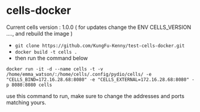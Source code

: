 # cells-docker

Current cells version : 1.0.0 ( for updates change the ENV CELLS_VERSION ...., and rebuild the image )

* `git clone https://github.com/KungFu-Kenny/test-cells-docker.git`
* `docker build -t cells .`
* then run the command below 

`docker run -it -d --name cells -t -v /home/emma_watson/:/home/cells/.config/pydio/cells/ -e "CELLS_BIND=172.16.28.68:8080" -e "CELLS_EXTERNAL=172.16.28.68:8080" -p 8080:8080 cells`

use this command to run, make sure to change the addresses and ports matching yours.


